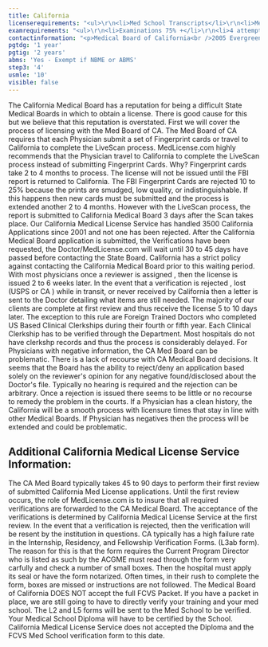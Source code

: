 ```yaml
---
title: California
licenserequirements: "<ul>\r\n<li>Med School Transcripts</li>\r\n<li>Med School Form - L2, L5 form</li>\r\n<li>Internship/Residency/Fellowship Forms - L3ab,L4 form</li>\r\n<li>Clinical Clerkships (International Grads*) - L6 form</li>\r\n<li>All State Med Licenses (past/present)</li>\r\n<li>All National Examination Scores (USMLE/FLEX/NBME)</li>\r\n<li>ECFMG Certification</li>\r\n<li>Malpractice Carriers - if claims over $30K</li>\r\n<li>Criminal Background Check - Fingerprints or LiveScan</li>\r\n</ul>"
examrequirements: "<ul>\r\n<li>Examinations 75% +</li>\r\n<li>4 attempts - USMLE Step 3</li>\r\n<li>10 year limit-USMLE</li>\r\n<li>1 year PGY for USA Grads</li>\r\n<li>2 years PGY for Non-USA Grads</li>\r\n<li>State Exam Accepted if Pre-1975</li>\r\n<li>SPEX Exam Required if not Board Certified within last 10 years&nbsp;</li>\r\n<li>SPEX waived if passed NBME Exam</li>\r\n<li>Core Medical Rotations required during Medical School</li>\r\n<li>4 Weeks of Internal Medicine required during PGT Training</li>\r\n</ul>"
contactinformation: "<p>Medical Board of California<br />2005 Evergreen Street, Suite 1200<br />Sacramento, CA 95815<br />Phone: (916) 263-2389<br />Fax (916) 263-2387</p>\r\n<p><a href=\"http://www.mbc.ca.gov/\">www.mbc.ca.gov</a></p>"
pgtdg: '1 year'
pgtig: '2 years'
abms: 'Yes - Exempt if NBME or ABMS'
step3: '4'
usmle: '10'
visible: false
---
```


<p>The California Medical Board has a reputation for being a difficult State Medical Boards in which to obtain a license. There is good cause for this but we believe that this reputation is overstated. First we will cover the process of licensing with the Med Board of CA. The Med Board of CA requires that each Physician submit a set of Fingerprint cards or travel to California to complete the LiveScan process. MedLicense.com highly recommends that the Physician travel to California to complete the LiveScan process instead of submitting Fingerprint Cards. Why? Fingerprint cards take 2 to 4 months to process. The license will not be issued until the FBI report is returned to California. The FBI Fingerprint Cards are rejected 10 to 25% because the prints are smudged, low quality, or indistinguishable. If this happens then new cards must be submitted and the process is extended another 2 to 4 months. However with the LiveScan process, the report is submitted to California Medical Board 3 days after the Scan takes place. Our California Medical License Service has handled 3500 California Applications since 2001 and not one has been rejected. After the California Medical Board application is submitted, the Verifications have been requested, the Doctor/MedLicense.com will wait until 30 to 45 days have passed before contacting the State Board. California has a strict policy against contacting the California Medical Board prior to this waiting period. With most physicians once a reviewer is assigned , then the license is issued 2 to 6 weeks later. In the event that a verification is rejected , lost (USPS or CA ) while in transit, or never received by California then a letter is sent to the Doctor detailing what items are still needed. The majority of our clients are complete at first review and thus receive the license 5 to 10 days later. The exception to this rule are Foreign Trained Doctors who completed US Based Clinical Clerkships during their fourth or fifth year. Each Clinical Clerkship has to be verified through the Department. Most hospitals do not have clerkshp records and thus the process is considerably delayed. For Physicians with negative information, the CA Med Board can be problematic. There is a lack of recourse with CA Medical Board decisions. It seems that the Board has the ability to reject/deny an application based solely on the reviewer's opinion for any negative found/disclosed about the Doctor's file. Typically no hearing is required and the rejection can be arbitrary. Once a rejection is issued there seems to be little or no recourse to remedy the problem in the courts. If a Physician has a clean history, the California will be a smooth process with licensure times that stay in line with other Medical Boards. If Physician has negatives then the process will be extended and could be problematic.</p>
<h2 id="mcetoc_1cdq2aloa1">Additional California Medical License Service Information:</h2>
<p>The CA Med Board typically takes 45 to 90 days to perform their first review of submitted California Med License applications. Until the first review occurs, the role of MedLicense.com is to insure that all required verifications are forwarded to the CA Medical Board. The acceptance of the verifications is determined by California Medical License Service at the first review. In the event that a verification is rejected, then the verification will be resent by the institution in questions. CA typically has a high failure rate in the Internship, Residency, and Fellowship Verification Forms. (L3ab form). The reason for this is that the form requires the Current Program Director who is listed as such by the ACGME must read through the form very carfully and check a number of small boxes. Then the hospital must apply its seal or have the form notarized. Often times, in their rush to complete the form, boxes are missed or instructions are not followed. The Medical Board of California DOES NOT accept the full FCVS Packet. If you have a packet in place, we are still going to have to directly verify your training and your med school. The L2 and L5 forms will be sent to the Med School to be verified. Your Medical School Diploma will have to be certified by the School. California Medical License Service does not accepted the Diploma and the FCVS Med School verification form to this date.</p>